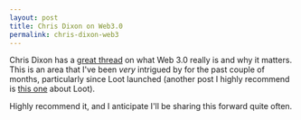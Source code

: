 ```yaml
---
layout: post
title: Chris Dixon on Web3.0
permalink: chris-dixon-web3
---
```

Chris Dixon has a [great thread](https://twitter.com/cdixon/status/1442201621266534402?s=21) on what Web 3.0 really is and why it matters. This is an area that I've been _*very*_ intrigued by for the past couple of months, particularly since Loot launched (another post I highly recommend is [this one](https://www.theverge.com/22655077/loot-social-network-open-source-nft) about Loot).

 Highly recommend it, and I anticipate I'll be sharing this forward quite often. 